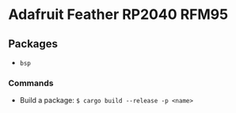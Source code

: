 # Adafruit Feather RP2040 RFM95

## Packages

* `bsp`

### Commands

* Build a package: `$ cargo build --release -p <name>`